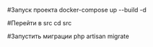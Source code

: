 #Запуск проекта
docker-compose up --build -d

#Перейти в src
cd src

#Запустить миграции
php artisan migrate